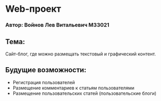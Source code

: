 # Web-проект
### Автор: Войнов Лев Витальевич М33021
## Тема:
Сайт-блог, где можно размещать текстовый и графический контент.
## Будущие возможности:
- Регистрация пользователей
- Размещение комментариев к статьям пользователями
- Размещение пользовательских статей (пользовательские блоги)
